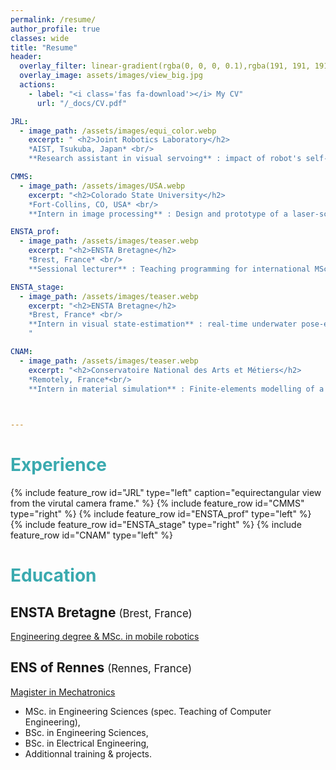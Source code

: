 ```yaml
---
permalink: /resume/
author_profile: true
classes: wide
title: "Resume"
header:
  overlay_filter: linear-gradient(rgba(0, 0, 0, 0.1),rgba(191, 191, 191, 0.3))
  overlay_image: assets/images/view_big.jpg  
  actions:
    - label: "<i class='fas fa-download'></i> My CV"
      url: "/_docs/CV.pdf"

JRL:
  - image_path: /assets/images/equi_color.webp
    excerpt: " <h2>Joint Robotics Laboratory</h2>
    *AIST, Tsukuba, Japan* <br/> 
    **Research assistant in visual servoing** : impact of robot's self-view in visual servoing using 360° cameras, and impact of masking strategies on the performances"

CMMS:
  - image_path: /assets/images/USA.webp
    excerpt: "<h2>Colorado State University</h2>
    *Fort-Collins, CO, USA* <br/>
    **Intern in image processing** : Design and prototype of a laser-scanner for real-time width estimation during a innovative 3D-printing process."

ENSTA_prof:
  - image_path: /assets/images/teaser.webp
    excerpt: "<h2>ENSTA Bretagne</h2>
    *Brest, France* <br/>
    **Sessional lecturer** : Teaching programming for international MSc students, from loops to *Object-Oriented Programming*. Objective : giving them prerequisites for robotic programming."

ENSTA_stage:
  - image_path: /assets/images/teaser.webp
    excerpt: "<h2>ENSTA Bretagne</h2>
    *Brest, France* <br/>
    **Intern in visual state-estimation** : real-time underwater pose-estimation using buoys recognition and interval-based inversion of camera equations.
    "

CNAM:
  - image_path: /assets/images/teaser.webp
    excerpt: "<h2>Conservatoire National des Arts et Métiers</h2>
    *Remotely, France*<br/>
    **Intern in material simulation** : Finite-elements modelling of a Gallic chariot in order to explain its durability and resistance."


    
---
```


# <span style="color: #3AAAAF;">Experience


{% include feature_row id="JRL" type="left" caption="equirectangular view from the virutal camera frame." %}
{% include feature_row id="CMMS" type="right" %}
{% include feature_row id="ENSTA_prof" type="left" %}
{% include feature_row id="ENSTA_stage" type="right" %}
{% include feature_row id="CNAM" type="left" %}

# <span style="color: #3AAAAF;">Education

## <span title="Ecole Nationale Supérieure de Techniques Avancées">ENSTA Bretagne <span style="font-weight: normal; font-size: 0.8em;">(Brest, France)</span></span>
[Engineering degree & MSc. in mobile robotics  <i class="fa fa-external-link" style="font-size: 0.9em;"></i>](https://www.ensta-bretagne.fr/system/files/2023-08/Plaquette_master_rob_2023.pdf)

## <span title="Ecole Normale Supérieure">ENS of Rennes <span style="font-weight: normal; font-size: 0.8em;">(Rennes, France)</span></span>
[Magister in Mechatronics  <i class="fa fa-external-link" style="font-size: 0.9em;"></i>](https://mecatronique.ens-rennes.fr/medias/fichier/2024-mktro-gb-web_1732786436068-pdf)
  * MSc. in Engineering Sciences (spec. Teaching of Computer Engineering),
  * BSc. in Engineering Sciences,
  * BSc. in Electrical Engineering,
  * Additionnal training & projects.

